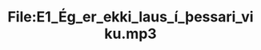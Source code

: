 ---
title: File:E1_Ég_er_ekki_laus_í_þessari_viku.mp3
recording of: Ég er ekki laus í þessari viku.
reading speed: slow
speaker: E
license: CC0
---